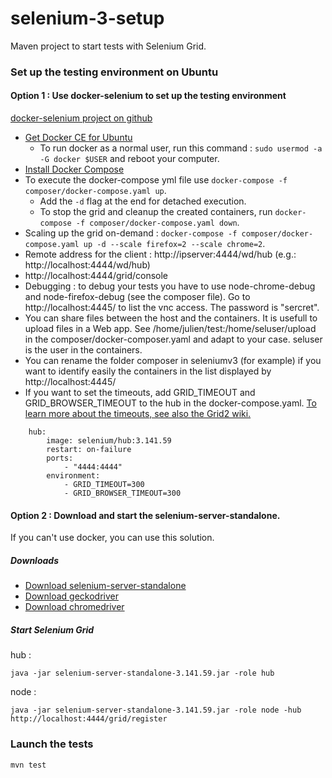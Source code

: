 # selenium-3-setup

Maven project to start tests with Selenium Grid.

### Set up the testing environment on Ubuntu

#### Option 1 : Use docker-selenium to set up the testing environment

[docker-selenium project on github](https://github.com/SeleniumHQ/docker-selenium)

* [Get Docker CE for Ubuntu](https://docs.docker.com/install/linux/docker-ce/ubuntu/)
  * To run docker as a normal user, run this command : `sudo usermod -a -G docker $USER` and reboot your computer.
* [Install Docker Compose](https://docs.docker.com/compose/install/)
* To execute the docker-compose yml file use `docker-compose -f composer/docker-compose.yaml up`.
  * Add the `-d` flag at the end for detached execution.
  * To stop the grid and cleanup the created containers, run `docker-compose -f composer/docker-compose.yaml down`.
* Scaling up the grid on-demand : `docker-compose -f composer/docker-compose.yaml up -d --scale firefox=2 --scale chrome=2`.  
* Remote address for the client : http://ipserver:4444/wd/hub (e.g.: http://localhost:4444/wd/hub)
* http://localhost:4444/grid/console 
* Debugging : to debug your tests you have to use node-chrome-debug and node-firefox-debug (see the composer file). 
Go to http://localhost:4445/ to list the vnc access. The password is "sercret".
* You can share files between the host and the containers. It is usefull to upload files in a Web app. See /home/julien/test:/home/seluser/upload in the composer/docker-composer.yaml and adapt to your case. seluser is the user in the containers.
* You can rename the folder composer in seleniumv3 (for example) if you want to identify easily the containers in the list displayed by http://localhost:4445/
* If you want to set the timeouts, add GRID_TIMEOUT and GRID_BROWSER_TIMEOUT to the hub in the docker-compose.yaml. [To learn more about the timeouts, see also the Grid2 wiki.](https://github.com/SeleniumHQ/selenium/wiki/Grid2#configuring-timeouts-version-221-required) 
```
    hub:
        image: selenium/hub:3.141.59
        restart: on-failure
        ports:
            - "4444:4444"
        environment:
            - GRID_TIMEOUT=300
            - GRID_BROWSER_TIMEOUT=300
```

#### Option 2 : Download and start the selenium-server-standalone. 

If you can't use docker, you can use this solution.

##### Downloads

* [Download selenium-server-standalone](https://www.seleniumhq.org/download/)
* [Download geckodriver](https://github.com/mozilla/geckodriver/releases)
* [Download chromedriver](http://chromedriver.chromium.org/downloads)

##### Start Selenium Grid

hub :
```
java -jar selenium-server-standalone-3.141.59.jar -role hub
```
node :
```
java -jar selenium-server-standalone-3.141.59.jar -role node -hub http://localhost:4444/grid/register
```

### Launch the tests

`mvn test`
